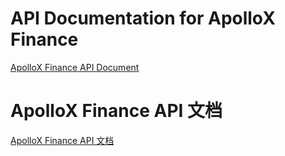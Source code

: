 # API Documentation for ApolloX Finance

[ApolloX Finance API Document](./apollox-finance-api.md)

# ApolloX Finance API 文档

[ApolloX Finance API 文档](./apollox-finance-api_CN.md)